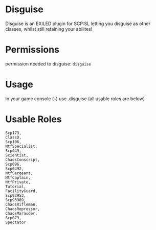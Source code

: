 # Disguise
Disguise is an EXILED plugin for SCP:SL letting you disguise as other classes, whilst still retaining your abilites!
# Permissions
permission needed to disguise: `disguise`
# Usage
In your game console (`~`) use .disguise <RoleType> (all usable roles are below)
# Usable Roles
```
Scp173,
ClassD,
Scp106,
NtfSpecialist,
Scp049,
Scientist,
ChaosConscript,
Scp096,
Scp0492,
NtfSergeant,
NtfCaptain,
NtfPrivate,
Tutorial,
FacilityGuard,
Scp93953,
Scp93989,
ChaosRifleman,
ChaosRepressor,
ChaosMarauder,
Scp079,
Spectator
```
